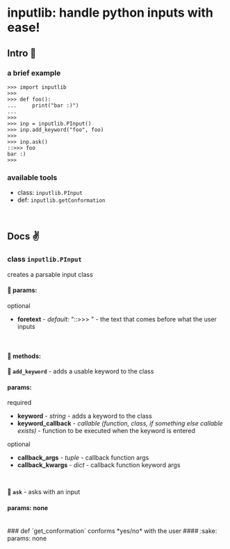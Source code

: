# inputlib: handle python inputs with ease!

## Intro :metal:

### a brief example

```
>>> import inputlib
>>>
>>> def foo():
...     print("bar :)")
...
>>>
>>> inp = inputlib.PInput()
>>> inp.add_keyword("foo", foo)
>>>
>>> inp.ask()
::>>> foo
bar :)
>>>
```

### available tools

* class: `inputlib.PInput`
* def: `inputlib.getConformation`

<br>

## Docs :v:

### class `inputlib.PInput`
creates a parsable input class

#### :sake: params:

optional
* **foretext** - *default:* "::>>> " - the text that comes before what the user inputs
<br>

#### :pineapple: methods:

**:watermelon: `add_keyword`** - adds a usable keyword to the class

#### params:

required
* **keyword** - *string* - adds a keyword to the class
* **keyword_callback** - *callable (function, class, if something else callable exists)* - function to be executed when the keyword is entered
    
optional
* **callback_args** - *tuple* - callback function args
* **callback_kwargs** - *dict* - callback function keyword args

<br>

**:watermelon: `ask`** - asks with an input

#### params: none

<br>
### def `get_conformation`
conforms *yes/no* with the user
#### :sake: params: none
